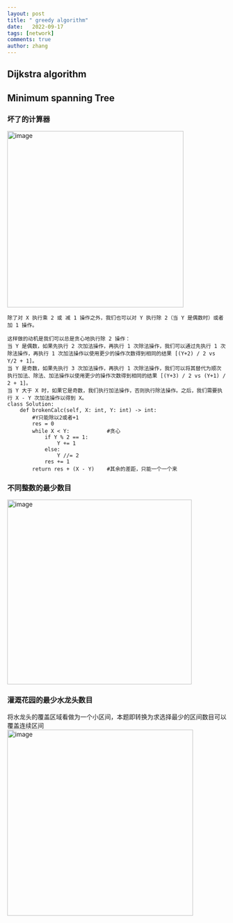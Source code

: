 ```yaml
---
layout: post
title: " greedy algorithm"
date:   2022-09-17
tags: [network]
comments: true
author: zhang
---
```


## Dijkstra algorithm

## Minimum spanning Tree



### 坏了的计算器
<img width="405" alt="image" src="https://github.com/zhang-mickey/zhang-mickey.github.io/assets/145342600/ed743ebe-fb0c-406f-af57-a4d5781316bb">  

```
除了对 X 执行乘 2 或 减 1 操作之外，我们也可以对 Y 执行除 2（当 Y 是偶数时）或者加 1 操作。  

这样做的动机是我们可以总是贪心地执行除 2 操作：  
当 Y 是偶数，如果先执行 2 次加法操作，再执行 1 次除法操作，我们可以通过先执行 1 次除法操作，再执行 1 次加法操作以使用更少的操作次数得到相同的结果 [(Y+2) / 2 vs Y/2 + 1]。  
当 Y 是奇数，如果先执行 3 次加法操作，再执行 1 次除法操作，我们可以将其替代为顺次执行加法、除法、加法操作以使用更少的操作次数得到相同的结果 [(Y+3) / 2 vs (Y+1) / 2 + 1]。  
当 Y 大于 X 时，如果它是奇数，我们执行加法操作，否则执行除法操作。之后，我们需要执行 X - Y 次加法操作以得到 X。
class Solution:
    def brokenCalc(self, X: int, Y: int) -> int:
        #Y只能除以2或者+1
        res = 0
        while X < Y:            #贪心
            if Y % 2 == 1:
                Y += 1
            else:
                Y //= 2
            res += 1
        return res + (X - Y)    #其余的差距，只能一个一个来

```

### 不同整数的最少数目
<img width="424" alt="image" src="https://github.com/zhang-mickey/zhang-mickey.github.io/assets/145342600/9d289a74-241b-4c73-86a3-2792b9b1897f">

### 灌溉花园的最少水龙头数目
将水龙头的覆盖区域看做为一个小区间，本题即转换为求选择最少的区间数目可以覆盖连续区间  
<img width="427" alt="image" src="https://github.com/zhang-mickey/zhang-mickey.github.io/assets/145342600/3e26244c-ceeb-420e-832e-3724948460ab">
